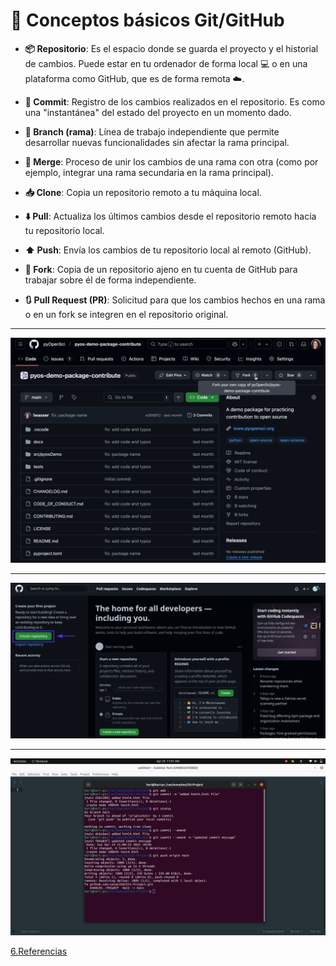 # 🎯 Conceptos básicos Git/GitHub

- **📦 Repositorio**: Es el espacio donde se guarda el proyecto y el historial de cambios. Puede estar en tu ordenador de forma local 💻 o en una plataforma como GitHub, que es de forma remota ☁️.  

- **📸 Commit**: Registro de los cambios realizados en el repositorio. Es como una "instantánea" del estado del proyecto en un momento dado.  

- **🌿 Branch (rama)**: Línea de trabajo independiente que permite desarrollar nuevas funcionalidades sin afectar la rama principal.  

- **🔀 Merge**: Proceso de unir los cambios de una rama con otra (como por ejemplo, integrar una rama secundaria en la rama principal).  

- **📥 Clone**: Copia un repositorio remoto a tu máquina local.  

- **⬇️ Pull**: Actualiza los últimos cambios desde el repositorio remoto hacia tu repositorio local.  

- **⬆️ Push**: Envía los cambios de tu repositorio local al remoto (GitHub).  

- **🍴 Fork**: Copia de un repositorio ajeno en tu cuenta de GitHub para trabajar sobre él de forma independiente.  

- **🔃 Pull Request (PR)**: Solicitud para que los cambios hechos en una rama o en un fork se integren en el repositorio original.


---




![GIFT](/img/GIT3.gif)

---
![repositorio](/img/GIT2.png)

---
![holaaa](/img/GIT4.png)


[6.Referencias](referencias.md)
